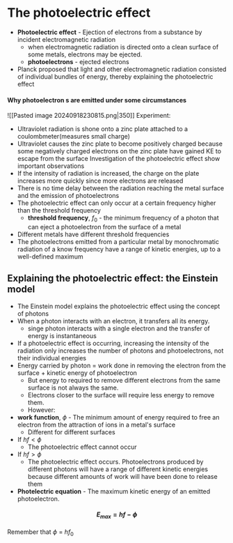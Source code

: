 # The photoelectric effect 
- **Photoelectric effect** - Ejection of electrons from a substance by incident electromagnetic radiation
	- when electromagnetic radiation is directed onto a clean surface of some metals, electrons may be ejected.
	- **photoelectrons** - ejected electrons
- Planck proposed that light and other electromagnetic radiation consisted of individual bundles of energy, thereby explaining the photoelectric effect
#### Why photoelectron s are emitted under some circumstances
![[Pasted image 20240918230815.png|350]]
Experiment:
- Ultraviolet radiation is shone onto a zinc plate attached to a coulombmeter(measures small charge)
- Ultraviolet causes the zinc plate to become positively charged because some negatively charged electrons on the zinc plate have gained KE to escape from the surface
Investigation of the photoelectric effect show important observations
- If the intensity of radiation is increased, the charge on the plate increases more quickly since more electrons are released
- There is no time delay between the radiation reaching the metal surface and the emission of photoelectrons
- The photoelectric effect can only occur at a certain frequency higher than the threshold frequency
	- **threshold frequency**, $f_0$ - the minimum frequency of a photon that can eject a photoelectron from the surface of a metal
- Different metals have different threshold frequencies
- The photoelectrons emitted from a particular metal by monochromatic radiation of a know frequency have a range of kinetic energies, up to a well-defined maximum
## Explaining the photoelectric effect: the Einstein model
- The Einstein model explains the photoelectric effect using the concept of photons
- When a photon interacts with an electron, it transfers all its energy. 
	- singe  photon interacts with a single electron and the transfer of energy is instantaneous
- If a photoelectric effect is occurring, increasing the intensity of the radiation only increases the number of photons and photoelectrons, not their individual energies
- Energy carried by photon = work done in removing the electron from the surface + kinetic energy of photoelectron 
	- But energy to required to remove different electrons from the same surface is not always the same.
	- Electrons closer to the surface will require less energy to remove them.
	- However:
- **work function**, $\phi$ - The minimum amount of energy required to free an electron from the attraction of ions in a metal's surface
	- Different for different surfaces
- If $hf < \phi$ 
	- The photoelectric effect cannot occur
- If $hf > \phi$ 
	- The photoelectric effect occurs. Photoelectrons produced by different photons will have a range of different kinetic energies because different amounts of work will have been done to release them
- **Photelectric equation** - The maximum kinetic energy of an emitted photoelectron. 
#### $$E_{max} = hf - \phi$$
Remember that $\phi$ = $hf_0$
